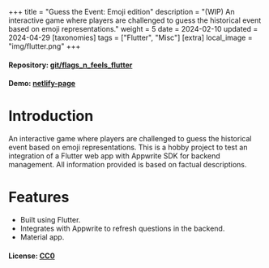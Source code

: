+++
title = "Guess the Event: Emoji edition"
description = "(WIP) An interactive game where players are challenged to guess the historical event based on emoji representations."
weight = 5
date = 2024-02-10
updated = 2024-04-29
[taxonomies]
tags = ["Flutter", "Misc"]
[extra]
local_image = "img/flutter.png"
+++

#### Repository: [git/flags_n_feels_flutter](https://git.mukund-yedunuthala.de/mukund-yedunuthala/flags_n_feels_flutter)
#### Demo: [netlify-page](https://sparkly-donut-33dc20.netlify.app/)

Introduction
============

An interactive game where players are challenged to guess the historical event based on emoji representations. 
This is a hobby project to test an integration of a Flutter web app with Appwrite SDK for backend management.
All information provided is based on factual descriptions. 

Features
========
- Built using Flutter.
- Integrates with Appwrite to refresh questions in the backend. 
- Material app.
#### License: [CC0](https://git.mukund-yedunuthala.de/mukund-yedunuthala/flags_n_feels_flutter/src/branch/main/LICENSE)